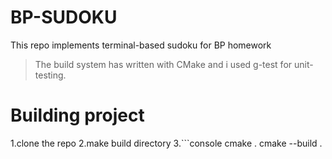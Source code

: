 # BP-SUDOKU
This repo implements terminal-based sudoku for BP homework 

>The build system has written with CMake and i used g-test for unit-testing.
# Building project
1.clone the repo
2.make build directory
3.```console
cmake .
cmake --build .
```
